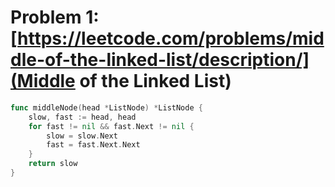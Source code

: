 # Problem 1: [https://leetcode.com/problems/middle-of-the-linked-list/description/](Middle of the Linked List)

```go
func middleNode(head *ListNode) *ListNode {
    slow, fast := head, head
    for fast != nil && fast.Next != nil {
        slow = slow.Next
        fast = fast.Next.Next
    }
    return slow
}
```
